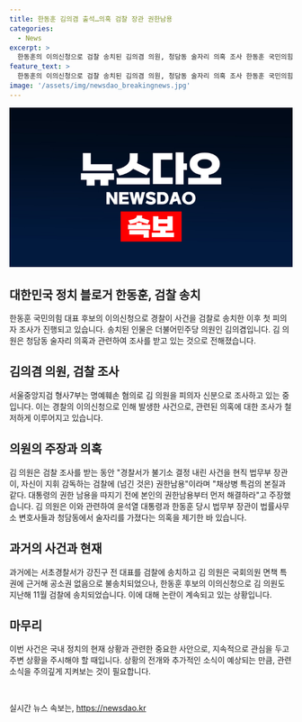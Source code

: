 ```yaml
---
title: 한동훈 김의겸 출석…의혹 검찰 장관 권한남용
categories:
  - News
excerpt: >
  한동훈의 이의신청으로 검찰 송치된 김의겸 의원, 청담동 술자리 의혹 조사 한동훈 국민의힘 대표 후보의 이의신청으로 검찰 송치된 김의겸 더불어민주당 의원이 청담동 술자리 의혹으로 조사를 받고 있다. 김 의원은 명예훼손 혐의를 받으며 경찰의 불기소 결정을 검찰로 이송한 것을 권력 남용이라 주장했고, 한동훈 후보는 의혹을 부인하며 김 의원과 더탐사에 손해배상 청구 소송을 제기했다. 지난해 한 후보의 이의신청으로 김 의원도 검찰에 송치된 상황이다.
feature_text: >
  한동훈의 이의신청으로 검찰 송치된 김의겸 의원, 청담동 술자리 의혹 조사 한동훈 국민의힘 대표 후보의 이의신청으로 검찰 송치된 김의겸 더불어민주당 의원이 청담동 술자리 의혹으로 조사를 받고 있다. 김 의원은 명예훼손 혐의를 받으며 경찰의 불기소 결정을 검찰로 이송한 것을 권력 남용이라 주장했고, 한동훈 후보는 의혹을 부인하며 김 의원과 더탐사에 손해배상 청구 소송을 제기했다. 지난해 한 후보의 이의신청으로 김 의원도 검찰에 송치된 상황이다.
image: '/assets/img/newsdao_breakingnews.jpg'
---
```


<p><img src="/assets/img/newsdao_breakingnews.jpg" alt="bookingtag 속보" /></p>

<h2 data-ke-size="size26">대한민국 정치 블로거 한동훈, 검찰 송치</h2>

<p data-ke-size="size16">한동훈 국민의힘 대표 후보의 이의신청으로 경찰이 사건을 검찰로 송치한 이후 첫 피의자 조사가 진행되고 있습니다. 송치된 인물은 더불어민주당 의원인 김의겸입니다. 김 의원은 청담동 술자리 의혹과 관련하여 조사를 받고 있는 것으로 전해졌습니다.</p>

<h2 data-ke-size="size24">김의겸 의원, 검찰 조사</h2>

<p data-ke-size="size16">서울중앙지검 형사7부는 명예훼손 혐의로 김 의원을 피의자 신분으로 조사하고 있는 중입니다. 이는 경찰의 이의신청으로 인해 발생한 사건으로, 관련된 의혹에 대한 조사가 철저하게 이루어지고 있습니다.</p>

<h2 data-ke-size="size24">의원의 주장과 의혹</h2>

<p data-ke-size="size16">김 의원은 검찰 조사를 받는 동안 "경찰서가 불기소 결정 내린 사건을 현직 법무부 장관이, 자신이 지휘 감독하는 검찰에 (넘긴 것은) 권한남용"이라며 "채상병 특검의 본질과 같다. 대통령의 권한 남용을 따지기 전에 본인의 권한남용부터 먼저 해결하라"고 주장했습니다. 김 의원은 이와 관련하여 윤석열 대통령과 한동훈 당시 법무부 장관이 법률사무소 변호사들과 청담동에서 술자리를 가졌다는 의혹을 제기한 바 있습니다.</p>

<h2 data-ke-size="size24">과거의 사건과 현재</h2>

<p data-ke-size="size16">과거에는 서초경찰서가 강진구 전 대표를 검찰에 송치하고 김 의원은 국회의원 면책 특권에 근거해 공소권 없음으로 불송치되었으나, 한동훈 후보의 이의신청으로 김 의원도 지난해 11월 검찰에 송치되었습니다. 이에 대해 논란이 계속되고 있는 상황입니다.</p>

<h2 data-ke-size="size24">마무리</h2>

<p data-ke-size="size16">이번 사건은 국내 정치의 현재 상황과 관련한 중요한 사안으로, 지속적으로 관심을 두고 주변 상황을 주시해야 할 때입니다. 상황의 전개와 추가적인 소식이 예상되는 만큼, 관련 소식을 주의깊게 지켜보는 것이 필요합니다.</p>

<p data-ke-size="size16">&nbsp;</p>
실시간 뉴스 속보는, <a href="https://newsdao.kr" rel="dofollow">https://newsdao.kr</a>


